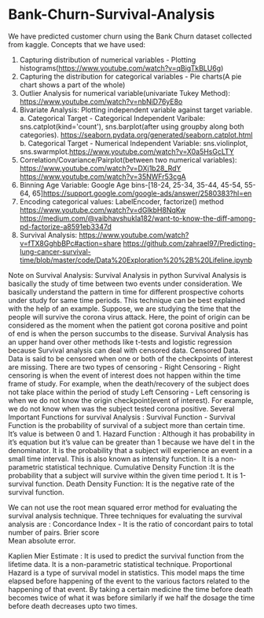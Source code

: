 # Bank-Churn-Survival-Analysis
We have predicted customer churn using the Bank Churn dataset collected from kaggle.
Concepts that we have used:
1. Capturing distribution of numerical variables - Plotting histograms(https://www.youtube.com/watch?v=qBigTkBLU6g)
2. Capturing the distribution for categorical variables - Pie charts(A pie chart shows a part of the whole)
3. Outlier Analysis for numerical variable(univariate Tukey Method): https://www.youtube.com/watch?v=nbNiD76yE8o 
4. Bivariate Analysis: Plotting independent variable against target variable. 
    a. Categorical Target - Categorical Independent Varibale: sns.catplot(kind='count'), sns.barplot(after using groupby along        both categories). https://seaborn.pydata.org/generated/seaborn.catplot.html
    b. Categorical Target - Numerical Independent Variable: sns.violinplot, sns.swarmplot.https://www.youtube.com/watch?v=X0a5HsGcLTY 
5. Correlation/Covariance/Pairplot(between two numerical variables): https://www.youtube.com/watch?v=DXj1b28_RdY  
https://www.youtube.com/watch?v=35NWFr53cgA
6. Binning Age Variable: Google Age bins-[18-24, 25-34, 35-44, 45-54, 55-64, 65]https://support.google.com/google-ads/answer/2580383?hl=en
7. Encoding categorical values: LabelEncoder, factorize() method https://www.youtube.com/watch?v=dGIkbH8NqKw https://medium.com/@vaibhavshukla182/want-to-know-the-diff-among-pd-factorize-a8591eb3347d
8. Survival Analysis: https://www.youtube.com/watch?v=fTX8GghbBPc#action=share
https://github.com/zahrael97/Predicting-lung-cancer-survival-time/blob/master/code/Data%20Exploration%20%2B%20Lifeline.ipynb



Note on Survival Analysis:
Survival Analysis in python
Survival Analysis is basically the study of time between two events under consideration.
We basically understand the  pattern in time for different prospective  cohorts under study for same time periods. This technique can be best explained with the help of an example. Suppose, we are studying the time that the people will survive the corona virus attack. Here, the point of origin can be considered as the moment when the patient got corona positive and point of end is when the person succumbs to the disease. Survival Analysis has an upper hand over other methods like t-tests and logistic regression because Survival analysis can deal with censored data.
Censored Data.
Data is said to be censored when one or both of the checkpoints of interest are missing.
There are two types of censoring - 
Right Censoring - Right censoring is when the event of interest does not happen within the time frame of study. For example, when the death/recovery of the subject does not take place within the period of study
Left Censoring - Left censoring is when we do not know the origin checkpoint(event of interest). For example, we do not know when was the subject tested corona positive.
Several Important Functions for survival Analysis :
Survival Function - Survival Function is the probability of survival of a subject more than certain time. It’s value is between 0 and 1.
Hazard Function : Although it has probability in it’s equation but it’s value can be greater than 1 because we have del t in the denominator. It is the probability that a subject will experience an event in a small time interval. This is also known as intensity function. It is a non-parametric statistical technique.
Cumulative Density Function :It is the probability that a subject will survive within the given time period t. It is 1-survival function.
Death Density Function: It is the negative rate of the survival function.


We can not use the root mean squared error method for evaluating the survival analysis technique.
Three techniques for evaluating the survival analysis are :
Concordance Index - It is the ratio of concordant pairs to total number of pairs.
Brier score  
Mean absolute error.

Kaplien Mier Estimate : It is used to predict the survival function from the lifetime data. It is a non-parametric statistical technique.
Proportional Hazard is a type of survival model in statistics. This model maps the time elapsed before happening of the event to the various factors related to the happening of that event.
By taking a certain medicine the time before death becomes twice of what it was before similarly if we half the dosage the time before death decreases upto two times.

